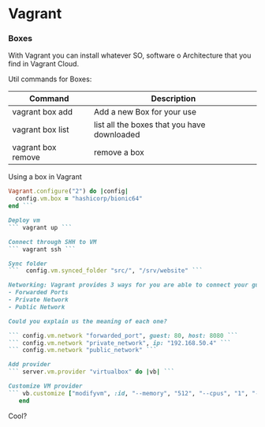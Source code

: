 # Vagrant

### Boxes

With Vagrant you can install whatever SO, software o Architecture that you find in Vagrant Cloud.

Util commands for Boxes:

| Command | Description |
| ------- | ----------- |
| vagrant box add <boxid> | Add a new Box for your use |
| vagrant box list | list all the boxes that you have downloaded |
| vagrant box remove | remove a box |

Using a box in Vagrant
```rb
Vagrant.configure("2") do |config|
  config.vm.box = "hashicorp/bionic64"
end ```

Deploy vm  
``` vagrant up ```

Connect through SHH to VM  
``` vagrant ssh ```

Sync folder  
```  config.vm.synced_folder "src/", "/srv/website" ```

Networking: Vagrant provides 3 ways for you are able to connect your guest machine to the network. 
- Forwarded Ports  
- Private Network  
- Public Network  

Could you explain us the meaning of each one?  

``` config.vm.network "forwarded_port", guest: 80, host: 8080 ``` 
``` config.vm.network "private_network", ip: "192.168.50.4" ```  
``` config.vm.network "public_network" ```  

Add provider  
``` server.vm.provider "virtualbox" do |vb| ```

Customize VM provider  
``` vb.customize ["modifyvm", :id, "--memory", "512", "--cpus", "1", "--name", "centos_srv"]  
   end
```
  
Cool?   


 
